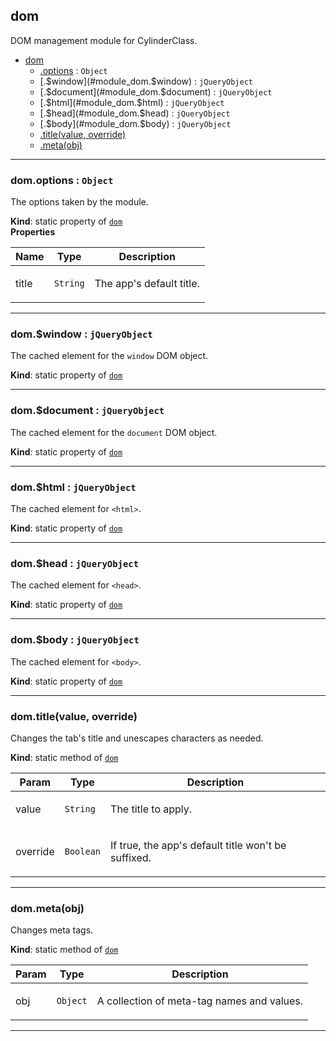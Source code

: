 <a name="module_dom"></a>

## dom
DOM management module for CylinderClass.


* [dom](#module_dom)
    * [.options](#module_dom.options) : <code>Object</code>
    * [.$window](#module_dom.$window) : <code>jQueryObject</code>
    * [.$document](#module_dom.$document) : <code>jQueryObject</code>
    * [.$html](#module_dom.$html) : <code>jQueryObject</code>
    * [.$head](#module_dom.$head) : <code>jQueryObject</code>
    * [.$body](#module_dom.$body) : <code>jQueryObject</code>
    * [.title(value, override)](#module_dom.title)
    * [.meta(obj)](#module_dom.meta)


* * *

<a name="module_dom.options"></a>

### dom.options : <code>Object</code>
The options taken by the module.

**Kind**: static property of [<code>dom</code>](#module_dom)  
**Properties**

<table>
  <thead>
    <tr>
      <th>Name</th><th>Type</th><th>Description</th>
    </tr>
  </thead>
  <tbody>
<tr>
    <td>title</td><td><code>String</code></td><td><p>The app&#39;s default title.</p>
</td>
    </tr>  </tbody>
</table>


* * *

<a name="module_dom.$window"></a>

### dom.$window : <code>jQueryObject</code>
The cached element for the <code>window</code> DOM object.

**Kind**: static property of [<code>dom</code>](#module_dom)  

* * *

<a name="module_dom.$document"></a>

### dom.$document : <code>jQueryObject</code>
The cached element for the <code>document</code> DOM object.

**Kind**: static property of [<code>dom</code>](#module_dom)  

* * *

<a name="module_dom.$html"></a>

### dom.$html : <code>jQueryObject</code>
The cached element for <code>&lt;html&gt;</code>.

**Kind**: static property of [<code>dom</code>](#module_dom)  

* * *

<a name="module_dom.$head"></a>

### dom.$head : <code>jQueryObject</code>
The cached element for <code>&lt;head&gt;</code>.

**Kind**: static property of [<code>dom</code>](#module_dom)  

* * *

<a name="module_dom.$body"></a>

### dom.$body : <code>jQueryObject</code>
The cached element for <code>&lt;body&gt;</code>.

**Kind**: static property of [<code>dom</code>](#module_dom)  

* * *

<a name="module_dom.title"></a>

### dom.title(value, override)
Changes the tab's title and unescapes characters as needed.

**Kind**: static method of [<code>dom</code>](#module_dom)  
<table>
  <thead>
    <tr>
      <th>Param</th><th>Type</th><th>Description</th>
    </tr>
  </thead>
  <tbody>
<tr>
    <td>value</td><td><code>String</code></td><td><p>The title to apply.</p>
</td>
    </tr><tr>
    <td>override</td><td><code>Boolean</code></td><td><p>If true, the app&#39;s default title won&#39;t be suffixed.</p>
</td>
    </tr>  </tbody>
</table>


* * *

<a name="module_dom.meta"></a>

### dom.meta(obj)
Changes meta tags.

**Kind**: static method of [<code>dom</code>](#module_dom)  
<table>
  <thead>
    <tr>
      <th>Param</th><th>Type</th><th>Description</th>
    </tr>
  </thead>
  <tbody>
<tr>
    <td>obj</td><td><code>Object</code></td><td><p>A collection of meta-tag names and values.</p>
</td>
    </tr>  </tbody>
</table>


* * *


